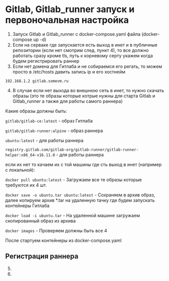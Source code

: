 # Gitlab, Gitlab_runner запуск и первоночальная настройка

1. Запуск Gitlab и Gitlab_runner c docker-compose.yaml файла (docker-compose up -d)
2. Если на серваке где запускается есть выход в инет и в публичные репозитории (если нет смотрим след. пункт 4), то все должно работать сразу кроме tls, путь к корневому серту укажем когда будем регистрировать раннер
3. Если нет домена для Гитлаба и не собираемся его регать, то можем просто в /etc/hosts давить запись ip и его хостнейм
```
192.168.1.2 gitlab.somevm.ru
```
4. В случае если нет выхода во внешнюю сеть в инет, то нужно скачать образы (это те образы которые котрые нужны для старта Gitlab и Gitlab_runner а также для работы самого раннера)

Какие образы должны быть:


```gitlab/gitlab-ce:latest```     - образ Гитлаба

```gitlab/gitlab-runner:alpine``` - образ раннера

```ubuntu:latest```               - для работы раннера

```registry.gitlab.com/gitlab-org/gitlab-runner/gitlab-runner-helper:x86_64-v16.11.0``` - для работы раннера


если их нет то качаем их с той машины где сть выход в инет (например с локальной):

```docker pull ubuntu:latest```               - Загружаем все те образы которые требуются их 4 шт.

```docker save -o ubuntu.tar ubuntu:latest``` - Сохраняем в архив образ, далее копируем архив *.tar на удаленную тачку где будем запускать контейнеры Гитлаба

```docker load -i ubuntu.tar```               - На удаленной машине загружаем скопированный образ из архива

```docker images```                           - Проверяем должны быть все 4

После стартуем контейнеры из docker-compose.yaml 

## Регистрация раннера
5. 
6. 
